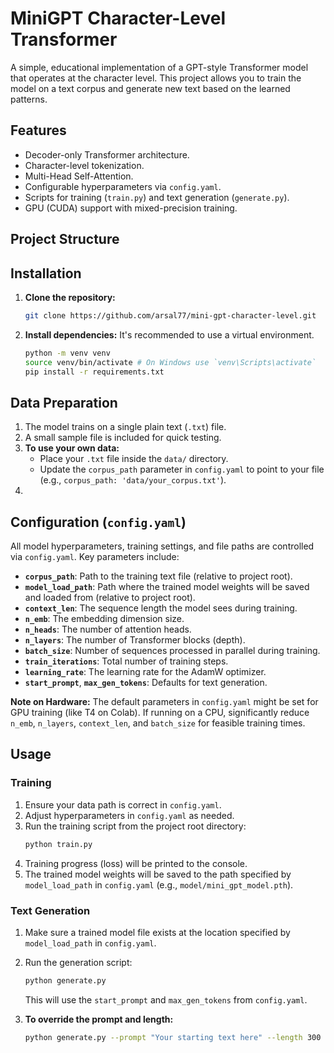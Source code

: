 # MiniGPT Character-Level Transformer

A simple, educational implementation of a GPT-style Transformer model that operates at the character level. This project allows you to train the model on a text corpus and generate new text based on the learned patterns.


## Features

*   Decoder-only Transformer architecture.
*   Character-level tokenization.
*   Multi-Head Self-Attention.
*   Configurable hyperparameters via `config.yaml`.
*   Scripts for training (`train.py`) and text generation (`generate.py`).
*   GPU (CUDA) support with mixed-precision training.

## Project Structure
## Installation

1.  **Clone the repository:**
    ```bash
    git clone https://github.com/arsal77/mini-gpt-character-level.git 

2.  **Install dependencies:**
    It's recommended to use a virtual environment.
    ```bash
    python -m venv venv
    source venv/bin/activate # On Windows use `venv\Scripts\activate`
    pip install -r requirements.txt
    ```

## Data Preparation

1.  The model trains on a single plain text (`.txt`) file.
2.  A small sample file is included for quick testing.
3.  **To use your own data:**
    *   Place your `.txt` file inside the `data/` directory.
    *   Update the `corpus_path` parameter in `config.yaml` to point to your file (e.g., `corpus_path: 'data/your_corpus.txt'`).
4.  

## Configuration (`config.yaml`)

All model hyperparameters, training settings, and file paths are controlled via `config.yaml`. Key parameters include:

*   **`corpus_path`**: Path to the training text file (relative to project root).
*   **`model_load_path`**: Path where the trained model weights will be saved and loaded from (relative to project root).
*   **`context_len`**: The sequence length the model sees during training.
*   **`n_emb`**: The embedding dimension size.
*   **`n_heads`**: The number of attention heads.
*   **`n_layers`**: The number of Transformer blocks (depth).
*   **`batch_size`**: Number of sequences processed in parallel during training.
*   **`train_iterations`**: Total number of training steps.
*   **`learning_rate`**: The learning rate for the AdamW optimizer.
*   **`start_prompt`**, **`max_gen_tokens`**: Defaults for text generation.

**Note on Hardware:** The default parameters in `config.yaml` might be set for GPU training (like T4 on Colab). If running on a CPU, significantly reduce `n_emb`, `n_layers`, `context_len`, and `batch_size` for feasible training times.

## Usage

### Training

1.  Ensure your data path is correct in `config.yaml`.
2.  Adjust hyperparameters in `config.yaml` as needed.
3.  Run the training script from the project root directory:
    ```bash
    python train.py
    ```
4.  Training progress (loss) will be printed to the console.
5.  The trained model weights will be saved to the path specified by `model_load_path` in `config.yaml` (e.g., `model/mini_gpt_model.pth`).

### Text Generation

1.  Make sure a trained model file exists at the location specified by `model_load_path` in `config.yaml`.
2.  Run the generation script:
    ```bash
    python generate.py
    ```
    This will use the `start_prompt` and `max_gen_tokens` from `config.yaml`.

3.  **To override the prompt and length:**
    ```bash
    python generate.py --prompt "Your starting text here" --length 300
    ```

